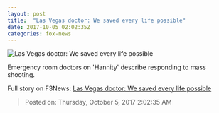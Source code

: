 ```yaml
---
layout: post
title:  "Las Vegas doctor: We saved every life possible"
date: 2017-10-05 02:02:35Z
categories: fox-news
---
```


![Las Vegas doctor: We saved every life possible](http://a57.foxnews.com/media2.foxnews.com/BrightCove/694940094001/2017/10/05/640/360/694940094001_5598382506001_5598378635001-vs.jpg)

Emergency room doctors on 'Hannity' describe responding to mass shooting.


Full story on F3News: [Las Vegas doctor: We saved every life possible](http://www.f3nws.com/n/meUJvD)

> Posted on: Thursday, October 5, 2017 2:02:35 AM
